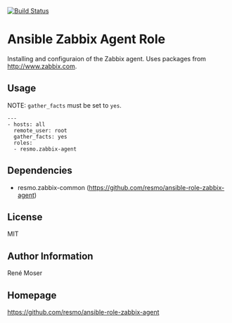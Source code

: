 [![Build Status](https://travis-ci.org/resmo/ansible-role-zabbix-agent.png?branch=master)](https://travis-ci.org/resmo/ansible-role-zabbix-agent)

# Ansible Zabbix Agent Role

Installing and configuraion of the Zabbix agent. Uses packages from http://www.zabbix.com.

## Usage
NOTE: `gather_facts` must be set to `yes`.

    ---
    - hosts: all
      remote_user: root
      gather_facts: yes
      roles:
      - resmo.zabbix-agent

## Dependencies
- resmo.zabbix-common (https://github.com/resmo/ansible-role-zabbix-agent)

## License
MIT

## Author Information
René Moser

## Homepage
https://github.com/resmo/ansible-role-zabbix-agent

